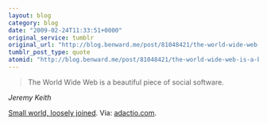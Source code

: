 ```yaml
---
layout: blog
category: blog
date: "2009-02-24T11:33:51+0000"
original_service: tumblr
original_url: "http://blog.benward.me/post/81048421/the-world-wide-web-is-a-beautiful-piece-of-social"
tumblr_post_type: quote
atomid: "http://blog.benward.me/post/81048421/the-world-wide-web-is-a-beautiful-piece-of-social"
---
```

> The World Wide Web is a beautiful piece of social software.

<cite>Jeremy Keith</cite>

<a href="http://adactio.com/journal/1555">Small world, loosely joined</a>.
Via: [adactio.com](http://adactio.com/journal/1555).